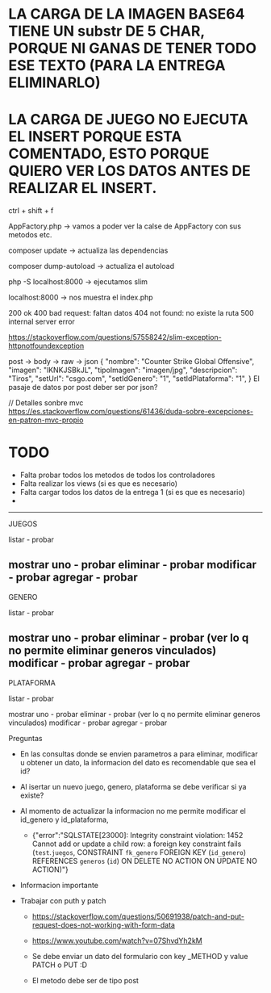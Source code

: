 # LA CARGA DE LA IMAGEN BASE64 TIENE UN substr DE 5 CHAR, PORQUE NI GANAS DE TENER TODO ESE TEXTO (PARA LA ENTREGA ELIMINARLO)

# LA CARGA DE JUEGO NO EJECUTA EL INSERT PORQUE ESTA COMENTADO, ESTO PORQUE QUIERO VER LOS DATOS ANTES DE REALIZAR EL INSERT.

ctrl + shift + f

AppFactory.php -> vamos a poder ver la calse de AppFactory con sus metodos etc.

composer update -> actualiza las dependencias

composer dump-autoload -> actualiza el autoload

php -S localhost:8000 -> ejecutamos slim

localhost:8000 -> nos muestra el index.php

200 ok
400 bad request: faltan datos
404 not found: no existe la ruta
500 internal server error


https://stackoverflow.com/questions/57558242/slim-exception-httpnotfoundexception


post -> body -> raw -> json
{
    "nombre": "Counter Strike Global Offensive",
    "imagen": "lKNKJSBkJL",
    "tipoImagen": "imagen/jpg",
    "descripcion": "Tiros",
    "setUrl": "csgo.com",
    "setIdGenero": "1",
    "setIdPlataforma": "1",
}
El pasaje de datos por post deber ser por json?



// Detalles sonbre mvc
https://es.stackoverflow.com/questions/61436/duda-sobre-excepciones-en-patron-mvc-propio


# TODO
 - Falta probar todos los metodos de todos los controladores
 - Falta realizar los views (si es que es necesario)
 - Falta cargar todos los datos de la entrega 1 (si es que es necesario)
 - 

---------------------------
JUEGOS

listar - probar

mostrar uno - probar
eliminar - probar
modificar - probar
agregar - probar
---------------------------
GENERO

listar - probar

mostrar uno - probar
eliminar - probar (ver lo q no permite eliminar generos vinculados)
modificar - probar
agregar - probar
---------------------------
PLATAFORMA

listar - probar

mostrar uno - probar
eliminar - probar (ver lo q no permite eliminar generos vinculados)
modificar - probar
agregar - probar


Preguntas

 - En las consultas donde se envien parametros a para eliminar, modificar u obtener un dato, la informacion del dato es recomendable que sea el id?
 - Al isertar un nuevo juego, genero, plataforma se debe verificar si ya existe?

 - Al momento de actualizar la informacion no me permite modificar el id_genero y id_plataforma, 
    - {"error":"SQLSTATE[23000]: Integrity constraint violation: 1452 Cannot add or update a child row: a foreign key constraint fails (`test`.`juegos`, CONSTRAINT `fk_genero` FOREIGN KEY (`id_genero`) REFERENCES `generos` (`id`) ON DELETE NO ACTION ON UPDATE NO ACTION)"}



- Informacion importante

- Trabajar con puth y patch 
    - https://stackoverflow.com/questions/50691938/patch-and-put-request-does-not-working-with-form-data
    - https://www.youtube.com/watch?v=07ShvdYh2kM

    - Se debe enviar un dato del formulario con key _METHOD y value PATCH o PUT :D
    - El metodo debe ser de tipo post